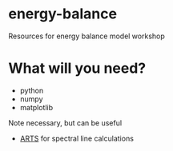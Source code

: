 # energy-balance
Resources for energy balance model workshop

# What will you need?
- python
- numpy
- matplotlib

Note necessary, but can be useful
  - [ARTS](radiativetransfer.org) for spectral line calculations
